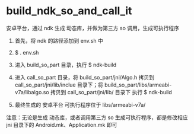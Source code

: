 # build_ndk_so_and_call_it
安卓平台，通过 ndk 生成 动态库，并做为第三方 so 调用，生成可执行程序

1. 首先，将 ndk 的路径添加到 env.sh 中
2. $ . env.sh
3. 进入 build_so_part 目录，执行
   $ ndk-build
4. 进入 call_so_part 目录，将 build_so_part/jni/Algo.h 拷贝到 call_so_part/jni/lib/inclue 目录下；将 build_so_part/libs/armeabi-v7a/libalgo.so 拷贝到 call_so_part/jni/lib/ 目录下
   执行 $ ndk-build

5. 最终生成的 安卓平台 可执行程序位于 libs/armeabi-v7a/

注意：无论是生成 动态库，或者调用第三方 so 生成可执行程序，都是修改相应 jni 目录下的 Android.mk、Application.mk 即可


